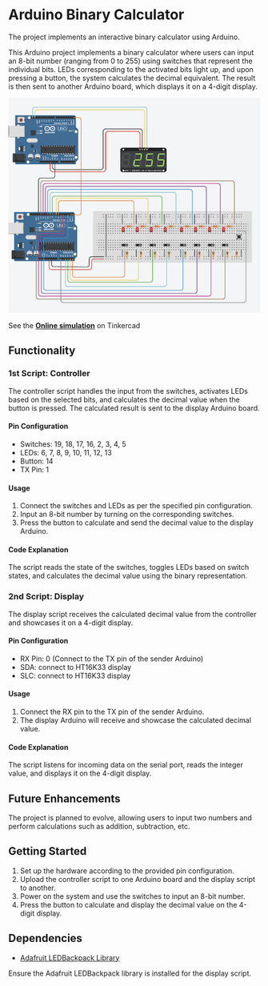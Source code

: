 # Arduino Binary Calculator

The project implements an interactive binary calculator using Arduino.

This Arduino project implements a binary calculator where users can input an 8-bit number (ranging from 0 to 255) using switches that represent the individual bits. LEDs corresponding to the activated bits light up, and upon pressing a button, the system calculates the decimal equivalent. The result is then sent to another Arduino board, which displays it on a 4-digit display.

![Arduino schema](/doc/arduino-binary-calculator-featured.png)

See the [**Online simulation**](https://www.tinkercad.com/things/9uvCxPcXsQm-binary-digital-calculator?sharecode=IfuyTUP8s-cm-Dwd7OBbYEhUrjI_3NDLFUsgPBXSlCc) on Tinkercad

## Functionality

### 1st Script: Controller

The controller script handles the input from the switches, activates LEDs based on the selected bits, and calculates the decimal value when the button is pressed. The calculated result is sent to the display Arduino board.

#### Pin Configuration
- Switches: 19, 18, 17, 16, 2, 3, 4, 5
- LEDs: 6, 7, 8, 9, 10, 11, 12, 13
- Button: 14
- TX Pin: 1

#### Usage
1. Connect the switches and LEDs as per the specified pin configuration.
2. Input an 8-bit number by turning on the corresponding switches.
3. Press the button to calculate and send the decimal value to the display Arduino.

#### Code Explanation
The script reads the state of the switches, toggles LEDs based on switch states, and calculates the decimal value using the binary representation.

### 2nd Script: Display

The display script receives the calculated decimal value from the controller and showcases it on a 4-digit display.

#### Pin Configuration
- RX Pin: 0 (Connect to the TX pin of the sender Arduino)
- SDA: connect to HT16K33 display
- SLC: connect to HT16K33 display


#### Usage
1. Connect the RX pin to the TX pin of the sender Arduino.
2. The display Arduino will receive and showcase the calculated decimal value.

#### Code Explanation
The script listens for incoming data on the serial port, reads the integer value, and displays it on the 4-digit display.

## Future Enhancements

The project is planned to evolve, allowing users to input two numbers and perform calculations such as addition, subtraction, etc.

## Getting Started

1. Set up the hardware according to the provided pin configuration.
2. Upload the controller script to one Arduino board and the display script to another.
3. Power on the system and use the switches to input an 8-bit number.
4. Press the button to calculate and display the decimal value on the 4-digit display.

## Dependencies

- [Adafruit LEDBackpack Library](https://github.com/adafruit/Adafruit-LED-Backpack)

Ensure the Adafruit LEDBackpack library is installed for the display script.
